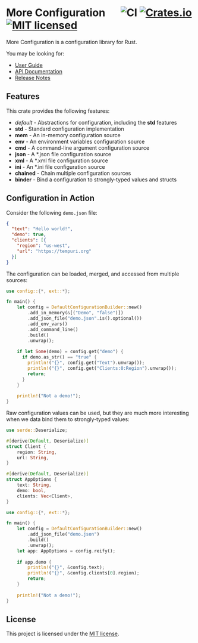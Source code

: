 # More Configuration &emsp; ![CI][ci-badge] [![Crates.io][crates-badge]][crates-url] [![MIT licensed][mit-badge]][mit-url]

[crates-badge]: https://img.shields.io/crates/v/more-config.svg
[crates-url]: https://crates.io/crates/more-config
[mit-badge]: https://img.shields.io/badge/license-MIT-blueviolet.svg
[mit-url]: https://github.com/commonsensesoftware/more-rs-config/blob/main/LICENSE
[ci-badge]: https://github.com/commonsensesoftware/more-rs-config/actions/workflows/ci.yml/badge.svg

More Configuration is a configuration library for Rust.

You may be looking for:

- [User Guide](https://commonsensesoftware.github.io/more-rs-config)
- [API Documentation](https://docs.rs/more-config)
- [Release Notes](https://github.com/commonsensesoftware/more-rs-config/releases)

## Features

This crate provides the following features:

- _default_ - Abstractions for configuration, including the **std** features
- **std** - Standard configuration implementation
- **mem** - An in-memory configuration source
- **env** - An environment variables configuration source
- **cmd** - A command-line argument configuration source
- **json** - A \*.json file configuration source
- **xml** - A \*.xml file configuration source
- **ini** - An \*.ini file configuration source
- **chained** - Chain multiple configuration sources
- **binder** - Bind a configuration to strongly-typed values and structs

## Configuration in Action

Consider the following `demo.json` file:

```json
{
  "text": "Hello world!",
  "demo": true,
  "clients": [{
    "region": "us-west",
    "url": "https://tempuri.org"
  }]
}
```

The configuration can be loaded, merged, and accessed from multiple sources:

```rust
use config::{*, ext::*};

fn main() {
    let config = DefaultConfigurationBuilder::new()
        .add_in_memory(&[("Demo", "false")])
        .add_json_file("demo.json".is().optional())
        .add_env_vars()
        .add_command_line()
        .build()
        .unwrap();
    
    if let Some(demo) = config.get("demo") {
      if demo.as_str() == "true" {
        println!("{}", config.get("Text").unwrap());
        println!("{}", config.get("Clients:0:Region").unwrap());
        return;
      }
    }
    
    println!("Not a demo!");
}
```

Raw configuration values can be used, but they are much more interesting when we data bind them to strongly-typed values:

```rust
use serde::Deserialize;

#[derive(Default, Deserialize)]
struct Client {
    region: String,
    url: String,
}

#[derive(Default, Deserialize)]
struct AppOptions {
    text: String,
    demo: bool,
    clients: Vec<Client>,
}
```

```rust
use config::{*, ext::*};

fn main() {
    let config = DefaultConfigurationBuilder::new()
        .add_json_file("demo.json")
        .build()
        .unwrap();
    let app: AppOptions = config.reify();
    
    if app.demo {
        println!("{}", &config.text);
        println!("{}", &config.clients[0].region);
        return;
    }
    
    println!("Not a demo!");
}
```

## License

This project is licensed under the [MIT license].

[MIT license]: https://github.com/commonsensesoftware/more-rs-config/blob/main/LICENSE